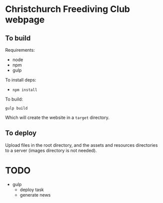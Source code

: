 # Christchurch Freediving Club webpage

## To build

Requirements:

* node
* npm
* gulp

To install deps: 

* `npm install`

To build:

`gulp build`

Which will create the website in a `target` directory.

## To deploy

Upload files in the root directory, and the assets and resources directories to a server (images directory is not needed).

# TODO

* gulp
  - deploy task
  - generate news

